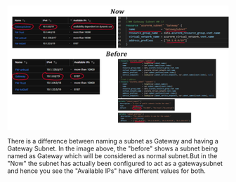 ![Flow](./changes-done-in-subnet.PNG)


There is a difference between naming a subnet as Gateway and having a Gateway Subnet.
In the image above, the "before" shows a subnet being named as Gateway which will be considered 
as normal subnet.But in the "Now" the subnet has actually been configured to act as a gatewaysubnet
and hence you see the "Available IPs" have different values for both.